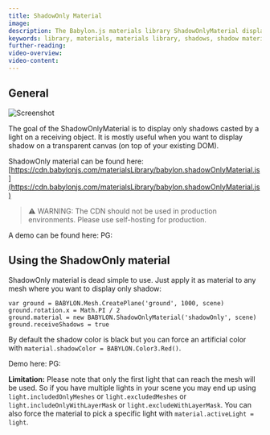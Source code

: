 ```yaml
---
title: ShadowOnly Material
image: 
description: The Babylon.js materials library ShadowOnlyMaterial displays only shadows casted by a light on a receiving object.
keywords: library, materials, materials library, shadows, shadow material
further-reading:
video-overview:
video-content:
---
```


## General

![Screenshot](/img/extensions/materials/shadowOnly.jpg)

The goal of the ShadowOnlyMaterial is to display only shadows casted by a light on a receiving object. It is mostly useful when you want to display shadow on a transparent canvas (on top of your existing DOM).

ShadowOnly material can be found here: [https://cdn.babylonjs.com/materialsLibrary/babylon.shadowOnlyMaterial.js](https://cdn.babylonjs.com/materialsLibrary/babylon.shadowOnlyMaterial.js)

> ⚠️ WARNING: The CDN should not be used in production environments. Please use self-hosting for production.

A demo can be found here: PG: <Playground id="#1KF7V1" title="Shadow Only Material" description="Example of shadow only material"/>

## Using the ShadowOnly material

ShadowOnly material is dead simple to use. Just apply it as material to any mesh where you want to display only shadow:

```
var ground = BABYLON.Mesh.CreatePlane('ground', 1000, scene)
ground.rotation.x = Math.PI / 2
ground.material = new BABYLON.ShadowOnlyMaterial('shadowOnly', scene)
ground.receiveShadows = true
```

By default the shadow color is black but you can force an artificial color with `material.shadowColor = BABYLON.Color3.Red()`.

Demo here:  PG: <Playground id="#1KF7V1#19" title="Shadow Only Material" description="Example of shadow only material color"/>

**Limitation:** Please note that only the first light that can reach the mesh will be used. 
So if you have multiple lights in your scene you may end up using `light.includedOnlyMeshes` or `light.excludedMeshes` or `light.includeOnlyWithLayerMask` or `light.excludeWithLayerMask`.
You can also force the material to pick a specific light with `material.activeLight = light`.


